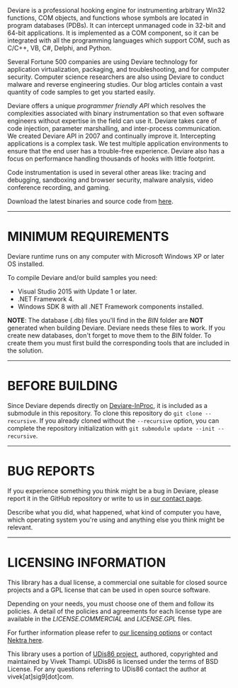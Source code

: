 Deviare is a professional hooking engine for instrumenting arbitrary Win32
functions, COM objects, and functions whose symbols are located in program
databases (PDBs). It can intercept unmanaged code in 32-bit and 64-bit
applications. It is implemented as a COM component, so it can be integrated
with all the programming languages which support COM, such as C/C++, VB, C#,
Delphi, and Python.

Several Fortune 500 companies are using Deviare technology for application
virtualization, packaging, and troubleshooting, and for computer security.
Computer science researchers are also using Deviare to conduct malware and
reverse engineering studies. Our blog articles contain a vast quantity of
code samples to get you started easily.

Deviare offers a unique *programmer friendly API* which resolves the
complexities associated with binary instrumentation so that even software
engineers without expertise in the field can use it. Deviare takes care of
code injection, parameter marshalling, and inter-process communication. We
created Deviare API in 2007 and continually improve it. Intercepting
applications is a complex task. We test multiple application environments to
ensure that the end user has a trouble-free experience. Deviare also has a
focus on performance handling thousands of hooks with little footprint.

Code instrumentation is used in several other areas like: tracing and
debugging, sandboxing and browser security, malware analysis, video
conference recording, and gaming.

Download the latest binaries and source code from
[here](https://github.com/nektra/Deviare2/releases).


----------------------
# MINIMUM REQUIREMENTS

Deviare runtime runs on any computer with Microsoft Windows XP or later OS
installed.

To compile Deviare and/or build samples you need:

- Visual Studio 2015 with Update 1 or later.
- .NET Framework 4.
- Windows SDK 8 with all .NET Framework components installed.


**NOTE**: The database (.db) files you'll find in the *BIN* folder are **NOT**
generated when building Deviare. Deviare needs these files to work. If you
create new databases, don't forget to move them to the *BIN* folder.
To create them you must first build the corresponding tools that are
included in the solution.


-------------
# BEFORE BUILDING

Since Deviare depends directly on [Deviare-InProc][Deviare InProc github], it is
included as a submodule in this repository. To clone this repository do
`git clone --recursive`. If you already cloned without the `--recursive` option,
you can complete the repository initialization with `git submodule update --init --recursive`.

-------------
# BUG REPORTS

If you experience something you think might be a bug in Deviare, please
report it in the GitHub repository or write to us in [our contact page][Nektra contact].

Describe what you did, what happened, what kind of computer you have,
which operating system you're using and anything else you think might
be relevant.


-----------------------
# LICENSING INFORMATION

This library has a dual license, a commercial one suitable for closed source
projects and a GPL license that can be used in open source software.

Depending on your needs, you must choose one of them and follow its policies.
A detail of the policies and agreements for each license type are available in
the *LICENSE.COMMERCIAL* and *LICENSE.GPL* files.

For further information please refer to [our licensing options][Deviare homepage] or
contact [Nektra here][Nektra contact].

This library uses a portion of [UDis86 project][UDis86 link], authored, 
copyrighted and maintained by Vivek Thampi. UDis86 is licensed under
the terms of BSD License. For any questions referring to UDis86 contact the
author at vivek[at]sig9[dot]com.

[UDis86 link]: http://udis86.sourceforge.net/
[Nektra contact]: http://www.nektra.com/contact/
[Deviare homepage]: http://www.nektra.com/products/deviare-api-hook-windows/
[Deviare InProc github]: https://github.com/nektra/Deviare-InProc